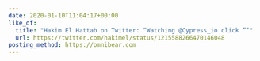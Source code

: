 ```yaml
---
date: 2020-01-10T11:04:17+00:00
like_of:
  title: "Hakim El Hattab on Twitter: “Watching @Cypress_io click ”’"
  url: https://twitter.com/hakimel/status/1215588266470146048
posting_method: https://omnibear.com
---
```

